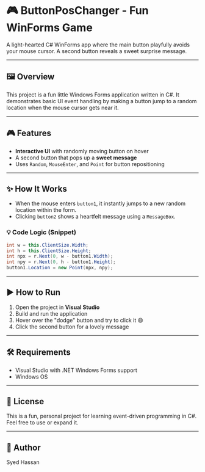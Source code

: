 # 🎮 ButtonPosChanger - Fun WinForms Game

A light-hearted C# WinForms app where the main button playfully avoids your mouse cursor. A second button reveals a sweet surprise message.

---

## 🖼️ Overview

This project is a fun little Windows Forms application written in C#. It demonstrates basic UI event handling by making a button jump to a random location when the mouse cursor gets near it.

---

## 🎮 Features

- **Interactive UI** with randomly moving button on hover
- A second button that pops up a **sweet message**
- Uses `Random`, `MouseEnter`, and `Point` for button repositioning

---

## ✨ How It Works

- When the mouse enters `button1`, it instantly jumps to a new random location within the form.
- Clicking `button2` shows a heartfelt message using a `MessageBox`.

### 💡 Code Logic (Snippet)

```csharp
int w = this.ClientSize.Width;
int h = this.ClientSize.Height;
int npx = r.Next(0, w - button1.Width);
int npy = r.Next(0, h - button1.Height);
button1.Location = new Point(npx, npy);
```

---

## ▶️ How to Run

1. Open the project in **Visual Studio**
2. Build and run the application
3. Hover over the "dodge" button and try to click it 😄
4. Click the second button for a lovely message

---

## 🛠️ Requirements

- Visual Studio with .NET Windows Forms support
- Windows OS

---



## 📄 License

This is a fun, personal project for learning event-driven programming in C#.  
Feel free to use or expand it.

---

## 🙌 Author

Syed Hassan 
